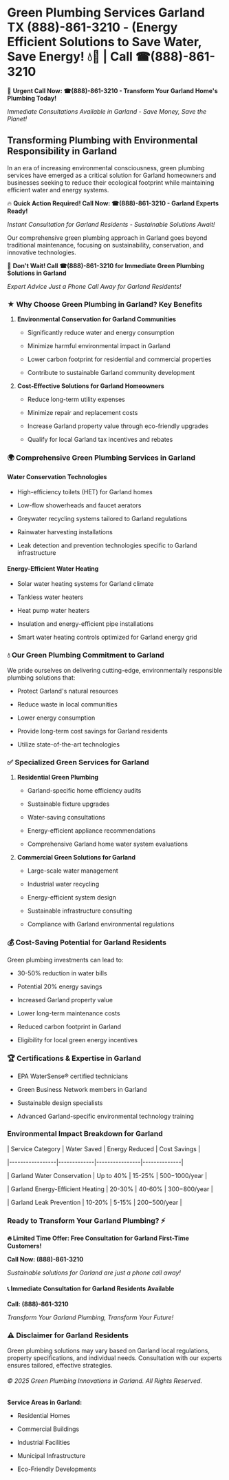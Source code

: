 # Green Plumbing Services Garland TX (888)-861-3210 - (Energy Efficient Solutions to Save Water, Save Energy! 💧🌿 | Call ☎(888)-861-3210

🚨 **Urgent Call Now: ☎(888)-861-3210 - Transform Your Garland Home's Plumbing Today!**
*Immediate Consultations Available in Garland - Save Money, Save the Planet!*

## Transforming Plumbing with Environmental Responsibility in Garland

In an era of increasing environmental consciousness, green plumbing services have emerged as a critical solution for Garland homeowners and businesses seeking to reduce their ecological footprint while maintaining efficient water and energy systems. 

🔥 **Quick Action Required! Call Now: ☎(888)-861-3210 - Garland Experts Ready!**
*Instant Consultation for Garland Residents - Sustainable Solutions Await!*

Our comprehensive green plumbing approach in Garland goes beyond traditional maintenance, focusing on sustainability, conservation, and innovative technologies.

🚨 **Don't Wait! Call ☎(888)-861-3210 for Immediate Green Plumbing Solutions in Garland**
*Expert Advice Just a Phone Call Away for Garland Residents!*

### ★ Why Choose Green Plumbing in Garland? Key Benefits

1. **Environmental Conservation for Garland Communities** 
   - Significantly reduce water and energy consumption
   - Minimize harmful environmental impact in Garland
   - Lower carbon footprint for residential and commercial properties
   - Contribute to sustainable Garland community development

2. **Cost-Effective Solutions for Garland Homeowners** 
   - Reduce long-term utility expenses
   - Minimize repair and replacement costs
   - Increase Garland property value through eco-friendly upgrades
   - Qualify for local Garland tax incentives and rebates

### 🌍 Comprehensive Green Plumbing Services in Garland

#### Water Conservation Technologies
- High-efficiency toilets (HET) for Garland homes
- Low-flow showerheads and faucet aerators
- Greywater recycling systems tailored to Garland regulations
- Rainwater harvesting installations
- Leak detection and prevention technologies specific to Garland infrastructure

#### Energy-Efficient Water Heating
- Solar water heating systems for Garland climate
- Tankless water heaters
- Heat pump water heaters
- Insulation and energy-efficient pipe installations
- Smart water heating controls optimized for Garland energy grid

### 💧 Our Green Plumbing Commitment to Garland

We pride ourselves on delivering cutting-edge, environmentally responsible plumbing solutions that:
- Protect Garland's natural resources
- Reduce waste in local communities
- Lower energy consumption
- Provide long-term cost savings for Garland residents
- Utilize state-of-the-art technologies

### ✅ Specialized Green Services for Garland

1. **Residential Green Plumbing**
   - Garland-specific home efficiency audits
   - Sustainable fixture upgrades
   - Water-saving consultations
   - Energy-efficient appliance recommendations
   - Comprehensive Garland home water system evaluations

2. **Commercial Green Solutions for Garland**
   - Large-scale water management
   - Industrial water recycling
   - Energy-efficient system design
   - Sustainable infrastructure consulting
   - Compliance with Garland environmental regulations

### 💰 Cost-Saving Potential for Garland Residents

Green plumbing investments can lead to:
- 30-50% reduction in water bills
- Potential 20% energy savings
- Increased Garland property value
- Lower long-term maintenance costs
- Reduced carbon footprint in Garland
- Eligibility for local green energy incentives

### 🏆 Certifications & Expertise in Garland

- EPA WaterSense® certified technicians
- Green Business Network members in Garland
- Sustainable design specialists
- Advanced Garland-specific environmental technology training

### Environmental Impact Breakdown for Garland

| Service Category | Water Saved | Energy Reduced | Cost Savings |
|-----------------|-------------|----------------|--------------|
| Garland Water Conservation | Up to 40% | 15-25% | $500-$1000/year |
| Garland Energy-Efficient Heating | 20-30% | 40-60% | $300-$800/year |
| Garland Leak Prevention | 10-20% | 5-15% | $200-$500/year |

### Ready to Transform Your Garland Plumbing? ⚡

**🔥 Limited Time Offer: Free Consultation for Garland First-Time Customers!**

**Call Now: (888)-861-3210**
*Sustainable solutions for Garland are just a phone call away!*

#### 📞 Immediate Consultation for Garland Residents Available

**Call: (888)-861-3210**
*Transform Your Garland Plumbing, Transform Your Future!*

### ⚠️ Disclaimer for Garland Residents

Green plumbing solutions may vary based on Garland local regulations, property specifications, and individual needs. Consultation with our experts ensures tailored, effective strategies.

###### © 2025 Green Plumbing Innovations in Garland. All Rights Reserved.

**Service Areas in Garland:** 
- Residential Homes
- Commercial Buildings
- Industrial Facilities
- Municipal Infrastructure
- Eco-Friendly Developments